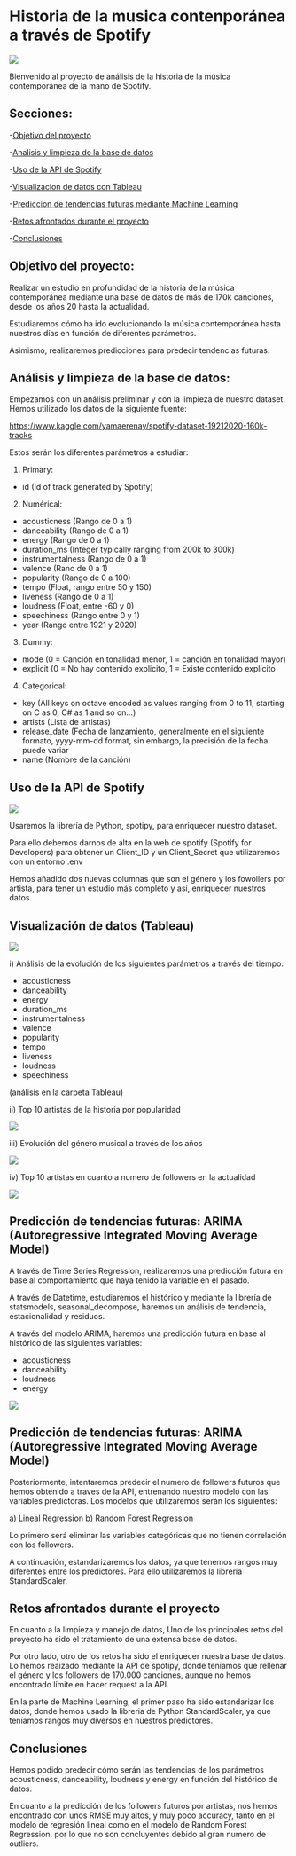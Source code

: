 # Historia de la musica contenporánea a través de Spotify

![](imagenes/imagen1_spotify.png)

Bienvenido al proyecto de análisis de la historia de la música contemporánea  de la mano de Spotify.

## Secciones:
-[Objetivo del proyecto](#Objetivo-del-proyecto)

-[Analisis y limpieza de la base de datos](#Analis-y-limpiezada-de-la-base-de-datos)

-[Uso de la API de Spotify](#Uso-de-la-API-de-Spotify)

-[Visualizacion de datos con Tableau](#Visualizacion-de-datos-con-Tableau)

-[Prediccion de tendencias futuras mediante Machine Learning](#MPrediccion-de-tendecias-futuras-mediante-Machine-Learning)

-[Retos afrontados durante el proyecto](#Retos-afrontados-durante-el-proycto)

-[Conclusiones](#Conclusiones)


## Objetivo del proyecto:

Realizar un estudio en profundidad de la historia de la música contemporánea mediante una base de datos de más de 170k canciones, desde los años 20 hasta la actualidad.

Estudiaremos cómo ha ido evolucionando la música contemporánea hasta nuestros días en función de diferentes parámetros.

Asimismo, realizaremos predicciones para predecir tendencias futuras.

## Análisis y limpieza de la base de datos:

Empezamos con un análisis preliminar y con la limpieza de nuestro dataset. Hemos utilizado los datos de la siguiente fuente: 

https://www.kaggle.com/yamaerenay/spotify-dataset-19212020-160k-tracks

Estos serán los diferentes parámetros a estudiar:

1) Primary:
- id (Id of track generated by Spotify)
2) Numérical:
- acousticness (Rango de 0 a 1)
- danceability (Rango de 0 a 1)
- energy (Rango de 0 a 1)
- duration_ms (Integer typically ranging from 200k to 300k)
- instrumentalness (Rango de 0 a 1)
- valence (Rano de 0 a 1)
- popularity (Rango de 0 a 100)
- tempo (Float,  rango entre 50 y 150)
- liveness (Rango de 0 a 1)
- loudness (Float, entre -60 y 0)
- speechiness (Rango entre 0 y 1)
- year (Rango entre 1921 y 2020)
3) Dummy:
- mode (0 = Canción en tonalidad menor, 1 = canción en tonalidad mayor)
- explicit (0 = No hay contenido explicito, 1 = Existe contenido explícito
4) Categorical:
- key (All keys on octave encoded as values ranging from 0 to 11, starting on C as 0, C# as 1 and so on…)
- artists (Lista de artistas)
- release_date (Fecha de lanzamiento, generalmente en el siguiente formato, yyyy-mm-dd format, sin embargo, la precisión de la fecha puede variar
- name (Nombre de la canción)

## Uso de la API de Spotify

![](imagenes/spotify_for_developers.png)

Usaremos la librería de Python, spotipy, para enriquecer nuestro dataset.

Para ello debemos darnos de alta en la web de spotify (Spotify for Developers) para obtener un Client_ID y un Client_Secret que utilizaremos con un entorno .env

Hemos añadido dos nuevas columnas que son el género y los fowollers por artista, para tener un estudio más completo y así, enriquecer nuestros datos.

## Visualización de datos (Tableau)

![](imagenes/roling.png)

i) Análisis de la evolución de los siguientes parámetros a través del tiempo:

- acousticness
- danceability
- energy
- duration_ms
- instrumentalness 
- valence 
- popularity
- tempo
- liveness
- loudness
- speechiness

(análisis en la carpeta Tableau)

ii) Top 10 artistas de la historia por popularidad

![](Tableau/top_10_artist.png)

iii) Evolución del género musical a través de los años

![](imagenes/generos.png)

iv) Top 10 artistas en cuanto a numero de followers en la actualidad

![](Tableau/top_followers.png)

## Predicción de tendencias futuras: ARIMA (Autoregressive Integrated Moving Average Model)

A través de Time Series Regression, realizaremos una predicción futura en base al comportamiento que haya tenido la variable en el pasado.

A través de Datetime, estudiaremos el histórico y mediante la librería de statsmodels, seasonal_decompose, haremos un análisis de tendencia, estacionalidad y residuos.

A través del modelo ARIMA, haremos una predicción futura en base al histórico de las siguientes variables:

- acousticness
- danceability
- loudness
- energy

![](imagenes/danzability_forecast.png)

## Predicción de tendencias futuras: ARIMA (Autoregressive Integrated Moving Average Model)

Posteriormente, intentaremos predecir el numero de followers futuros que hemos obtenido a traves de la API, entrenando nuestro modelo con las variables predictoras. Los modelos que utilizaremos serán los siguientes:

a) Lineal Regression
b) Random Forest Regression

Lo primero será eliminar las variables categóricas que no tienen correlación con los followers.

A continuación, estandarizaremos los datos, ya que tenemos rangos muy diferentes entre los predictores. Para ello utilizaremos la libreria StandardScaler.

## Retos afrontados durante el proyecto

En cuanto a la limpieza y manejo de datos, Uno de los principales retos del proyecto ha sido el tratamiento de una extensa base de datos.

Por otro lado, otro de los retos ha sido el enriquecer nuestra base de datos. Lo hemos reaizado mediante la API de spotipy, donde teníamos que rellenar el género y los followers de 170.000 canciones, aunque no hemos encontrado límite en hacer request a la API.

En la parte de Machine Learning, el primer paso ha sido estandarizar los datos, donde hemos usado la libreria de Python StandardScaler, ya que teníamos rangos muy diversos en nuestros predictores.

## Conclusiones

Hemos podido predecir cómo serán las tendencias de los parámetros acousticness, danceability, loudness y energy en función del histórico de datos.

En cuanto a la predicción de los followers futuros por artistas, nos hemos encontrado con unos RMSE muy altos, y muy poco accuracy, tanto en el modelo de regresión lineal como en el modelo de Random Forest Regression, por lo que no son concluyentes debido al gran numero de outliers.


